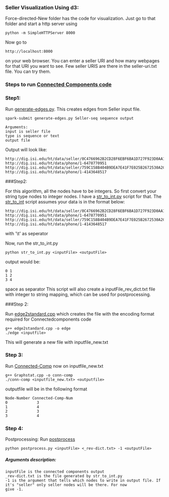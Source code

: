 
### Seller Visualization Using d3:

Force-directed-New folder has the code for visualization. Just go to that folder and start a http server using 
```
python -m SimpleHTTPServer 8000
```
Now go to 
```
http://localhost:8000 
```
on your web browser.
You can enter a seller URI and how many webpages for that URI you want to see. Few seller URIS are there in the seller-uri.txt file. You can try them.


### Steps to run [Connected Components code](https://github.com/linhongseba/ConnectedComponent)

### Step1:
Run [generate-edges.py](https://github.com/usc-isi-i2/dig-graph-analytics/blob/master/Visualizations/util-scripts/generate-edges.py). This creates edges from Seller input file. 

```
spark-submit generate-edges.py Seller-seq sequence output

Arguments:
input is seller file
type is sequence or text
output file
```
Output will look like:

```
http://dig.isi.edu/ht/data/seller/0C4766962B2CD28F6EBF6BA1D727F923D0AA1331	http://dig.isi.edu/ht/data/phone/1-6478770951
http://dig.isi.edu/ht/data/seller/759C158B404B9DEA7E41F7E025B2672530A2C0D7	http://dig.isi.edu/ht/data/phone/1-4143648517

```



###Step2: 

For this algorithm, all the nodes have to be integers. So first convert your string type nodes to integer nodes. I have
a [str_to_int.py](https://github.com/usc-isi-i2/dig-graph-analytics/blob/master/Visualizations/util-scripts/str_to_int.py) script for that. 
The [str_to_int](https://github.com/usc-isi-i2/dig-graph-analytics/blob/master/Visualizations/util-scripts/str_to_int.py) script assumes your data is in the format below:

```
http://dig.isi.edu/ht/data/seller/0C4766962B2CD28F6EBF6BA1D727F923D0AA1331	http://dig.isi.edu/ht/data/phone/1-6478770951
http://dig.isi.edu/ht/data/seller/759C158B404B9DEA7E41F7E025B2672530A2C0D7	http://dig.isi.edu/ht/data/phone/1-4143648517
```
with '\t' as seperator

Now, run the str_to_int.py
```
python str_to_int.py <inputFile> <outputFile>
```
output would be:
```
0 1
1 2 
3 4   
```
space as separator
This script will also create a inputFile_rev_dict.txt file with integer to string mapping, which can be used for postprocessing.

###Step 2:

Run [edge2standard.cpp](https://github.com/linhongseba/MaximumClique/blob/master/util/edge2standard.cpp) which creates the file with the encoding format required for Connectedcomponents code

```
g++ edge2standard.cpp -o edge
./edge <inputfile> 
```
This will generate a new file with inputfile_new.txt

### Step 3:
Run [Connected-Comp](https://github.com/linhongseba/ConnectedComponent/blob/master/Connected_Comp/Graphstat.cpp) now on 
inputfile_new.txt
```
g++ Graphstat.cpp -o conn-comp
./conn-comp <inputfile_new.txt> <outputfile>
```
outputfile will be in the following format
```
Node-Number Connected-Comp-Num
0             3
1             4
2             3
3             4
```


### Step 4:
Postprocessing:
Run [postprocess](https://github.com/usc-isi-i2/dig-graph-analytics/blob/master/Visualizations/util-scripts/postprocess.py)
```
python postprocess.py <inputFile> <_rev-dict.txt> -1 <outputFile>
```
##### Arguments description:
```
inputFile is the connected components output
_rev-dict.txt is the file generated by str_to_int.py
-1 is the argument that tells which nodes to write in output file. If it's "seller" only seller nodes will be there. For now
give -1.
```






